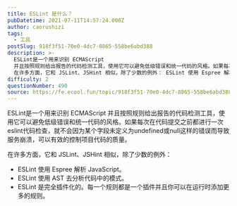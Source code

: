 ```yaml
---
title: ESLint 是什么？
pubDatetime: 2021-07-11T14:57:24.000Z
author: caorushizi
tags:
  - 工具
postSlug: 918f3f51-70e0-4dc7-8865-558be6abd388
description: >-
  ESLint是一个用来识别 ECMAScript
  并且按照规则给出报告的代码检测工具，使用它可以避免低级错误和统一代码的风格。如果每次在代码提交之前都进行一次eslint代码检查，就不会因为某个字段未定义为undefined或null这样的错误而导致服务崩溃，可以有效的控制项目代码的质量。
  在许多方面，它和 JSLint、JSHint 相似，除了少数的例外： ESLint 使用 Espree 解析
difficulty: 2
questionNumber: 490
source: https://fe.ecool.fun/topic/918f3f51-70e0-4dc7-8865-558be6abd388
---
```


ESLint是一个用来识别 ECMAScript 并且按照规则给出报告的代码检测工具，使用它可以避免低级错误和统一代码的风格。如果每次在代码提交之前都进行一次eslint代码检查，就不会因为某个字段未定义为undefined或null这样的错误而导致服务崩溃，可以有效的控制项目代码的质量。

在许多方面，它和 JSLint、JSHint 相似，除了少数的例外：

- ESLint 使用 Espree 解析 JavaScript。
- ESLint 使用 AST 去分析代码中的模式。
- ESLint 是完全插件化的。每一个规则都是一个插件并且你可以在运行时添加更多的规则。
